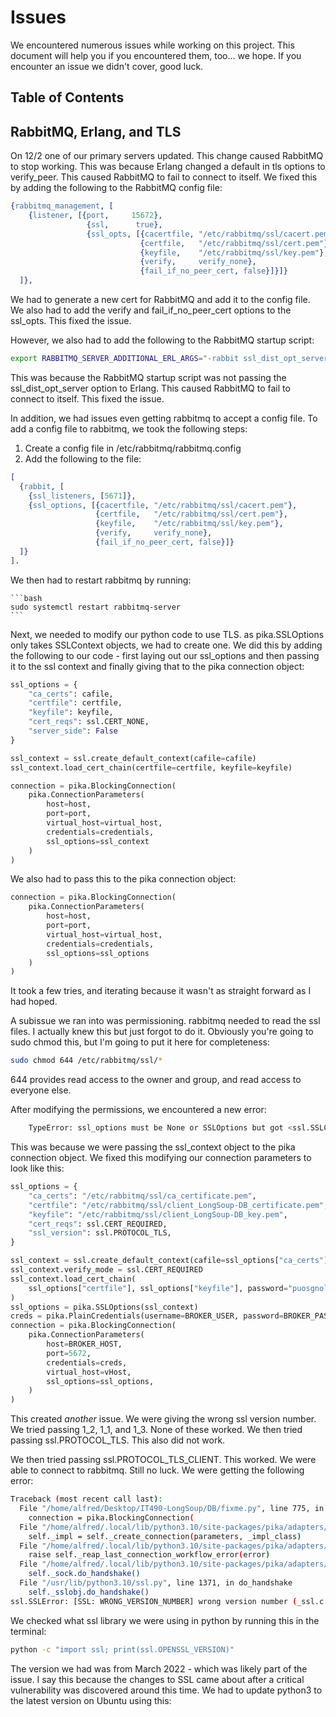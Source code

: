 # Issues

We encountered numerous issues while working on this project. This document will help you if you encountered them, too... we hope. If you encounter an issue we didn't cover, good luck.

## Table of Contents



## RabbitMQ, Erlang, and TLS

On 12/2 one of our primary servers updated. This change caused RabbitMQ to stop working. This was because Erlang changed a default in tls options to verify_peer. This caused RabbitMQ to fail to connect to itself. We fixed this by adding the following to the RabbitMQ config file:

```erlang
{rabbitmq_management, [
    {listener, [{port,     15672},
                 {ssl,      true},
                 {ssl_opts, [{cacertfile, "/etc/rabbitmq/ssl/cacert.pem"},
                             {certfile,   "/etc/rabbitmq/ssl/cert.pem"},
                             {keyfile,    "/etc/rabbitmq/ssl/key.pem"},
                             {verify,     verify_none},
                             {fail_if_no_peer_cert, false}]}]}
  ]},
```

We had to generate a new cert for RabbitMQ and add it to the config file. We also had to add the verify and fail_if_no_peer_cert options to the ssl_opts. This fixed the issue.

However, we also had to add the following to the RabbitMQ startup script:

```bash
export RABBITMQ_SERVER_ADDITIONAL_ERL_ARGS="-rabbit ssl_dist_opt_server verify_none"
```

This was because the RabbitMQ startup script was not passing the ssl_dist_opt_server option to Erlang. This caused RabbitMQ to fail to connect to itself. This fixed the issue.

In addition, we had issues even getting rabbitmq to accept a config file. To add a config file to rabbitmq, we took the following steps:

1. Create a config file in /etc/rabbitmq/rabbitmq.config
2. Add the following to the file:

```erlang
[
  {rabbit, [
    {ssl_listeners, [5671]},
    {ssl_options, [{cacertfile, "/etc/rabbitmq/ssl/cacert.pem"},
                   {certfile,   "/etc/rabbitmq/ssl/cert.pem"},
                   {keyfile,    "/etc/rabbitmq/ssl/key.pem"},
                   {verify,     verify_none},
                   {fail_if_no_peer_cert, false}]}
  ]}
].
```

We then had to restart rabbitmq by running:
    
    ```bash 
    sudo systemctl restart rabbitmq-server
    ```


Next, we needed to modify our python code to use TLS. as pika.SSLOptions only takes SSLContext objects, we had to create one. We did this by adding the following to our code - first laying out our ssl_options and then passing it to the ssl context and finally giving that to the pika connection object:

```python
ssl_options = {
    "ca_certs": cafile,
    "certfile": certfile,
    "keyfile": keyfile,
    "cert_reqs": ssl.CERT_NONE,
    "server_side": False
}

ssl_context = ssl.create_default_context(cafile=cafile)
ssl_context.load_cert_chain(certfile=certfile, keyfile=keyfile)

connection = pika.BlockingConnection(
    pika.ConnectionParameters(
        host=host,
        port=port,
        virtual_host=virtual_host,
        credentials=credentials,
        ssl_options=ssl_context
    )
)
```


We also had to pass this to the pika connection object:

```python
connection = pika.BlockingConnection(
    pika.ConnectionParameters(
        host=host,
        port=port,
        virtual_host=virtual_host,
        credentials=credentials,
        ssl_options=ssl_options
    )
)
```


It took a few tries, and iterating because it wasn't as straight forward as I had hoped.

A subissue we ran into was permissioning. rabbitmq needed to read the ssl files. I actually knew this but just forgot to do it. Obviously you're going to sudo chmod this, but I'm going to put it here for completeness:

```bash
sudo chmod 644 /etc/rabbitmq/ssl/*
```
644 provides read access to the owner and group, and read access to everyone else.


After modifying the permissions, we encountered a new error:
    
```bash
    TypeError: ssl_options must be None or SSLOptions but got <ssl.SSLContext object at 0x7f7ddeea8940>
```

This was because we were passing the ssl_context object to the pika connection object. We fixed this modifying our connection parameters to look like this:
    
```python
ssl_options = {
    "ca_certs": "/etc/rabbitmq/ssl/ca_certificate.pem",
    "certfile": "/etc/rabbitmq/ssl/client_LongSoup-DB_certificate.pem",
    "keyfile": "/etc/rabbitmq/ssl/client_LongSoup-DB_key.pem",
    "cert_reqs": ssl.CERT_REQUIRED,
    "ssl_version": ssl.PROTOCOL_TLS,
}

ssl_context = ssl.create_default_context(cafile=ssl_options["ca_certs"])
ssl_context.verify_mode = ssl.CERT_REQUIRED
ssl_context.load_cert_chain(
    ssl_options["certfile"], ssl_options["keyfile"], password="puosgnol"
)
ssl_options = pika.SSLOptions(ssl_context)
creds = pika.PlainCredentials(username=BROKER_USER, password=BROKER_PASS)
connection = pika.BlockingConnection(
    pika.ConnectionParameters(
        host=BROKER_HOST,
        port=5672,
        credentials=creds,
        virtual_host=vHost,
        ssl_options=ssl_options,
    )
)
```

This created *another* issue. We were giving the wrong ssl version number. We tried passing 1_2, 1_1, and 1_3. None of these worked. We then tried passing ssl.PROTOCOL_TLS. This also did not work.

We then tried passing ssl.PROTOCOL_TLS_CLIENT. This worked. We were able to connect to rabbitmq. Still no luck. We were getting the following error:

```bash
Traceback (most recent call last):
  File "/home/alfred/Desktop/IT490-LongSoup/DB/fixme.py", line 775, in <module>
    connection = pika.BlockingConnection(
  File "/home/alfred/.local/lib/python3.10/site-packages/pika/adapters/blocking_connection.py", line 360, in __init__
    self._impl = self._create_connection(parameters, _impl_class)
  File "/home/alfred/.local/lib/python3.10/site-packages/pika/adapters/blocking_connection.py", line 451, in _create_connection
    raise self._reap_last_connection_workflow_error(error)
  File "/home/alfred/.local/lib/python3.10/site-packages/pika/adapters/utils/io_services_utils.py", line 636, in _do_ssl_handshake
    self._sock.do_handshake()
  File "/usr/lib/python3.10/ssl.py", line 1371, in do_handshake
    self._sslobj.do_handshake()
ssl.SSLError: [SSL: WRONG_VERSION_NUMBER] wrong version number (_ssl.c:1007)

```

We checked what ssl library we were using in python by running this in the terminal:

```bash
python -c "import ssl; print(ssl.OPENSSL_VERSION)"
```
The version we had was from March 2022 - which was likely part of the issue. I say this because the changes to SSL came about after a critical vulnerability was discovered around this time. We had to update python3 to the latest version on Ubuntu using this:
